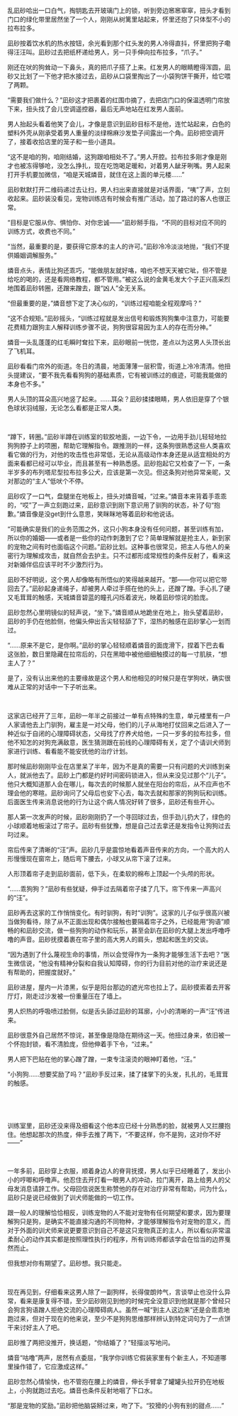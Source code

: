 

乱凪砂哈出一口白气，掏钥匙去开玻璃门上的锁，听到旁边窸窸窣窣，扭头才看到门口的绿化带里居然坐了一个人，刚刚从树篱里站起来，怀里还抱了只体型不小的拉布拉多。

凪砂按着饮水机的热水按钮，余光看到那个红头发的男人冷得直抖，怀里把狗子嘞得汪汪叫。凪砂过去把纸杯递给男人，另一只手伸向拉布拉多，“爪子。”

刚还在吠的狗耸动一下鼻头，真的把爪子搭了上来。红发男人的眼睛瞪得浑圆，凪砂又比划了一下他才把水接过去，凪砂从口袋里掏出了一小袋狗饼干撕开，给它喂了两颗。

“需要我们做什么？”凪砂这才把裹着的红围巾摘了，去把店门口的保温透明门帘放下来，扭头找了会儿空调遥控器，最后无声地站在红发男人面前。

男人抬起头看着他笑了会儿，才像是意识到凪砂目标不是他，连忙站起来，白色的塑料外壳从刚承受着男人重量的淡绿棉麻沙发垫子间露出一个角。凪砂把空调开了，接着收拾店里的笼子和一些小道具。

“这不是咱的狗，咱刚结婚，这狗跟咱相处不了。”男人开腔。拉布拉多刚才像是刚才也被冻得够呛，没怎么挣扎，现在吃饱喝足暖和，对着男人龇牙咧嘴。男人起来打开手机要加微信，“咱是天城燐音，就住在这上面的单元楼……”

凪砂默默打开二维码递过去让扫，男人扫出来直接就是对话界面，“咦”了声，立刻收起来。凪砂装没看见，宠物训练店有时候会有推广活动，加了路过的客人也很正常。

“目标是它服从你、惧怕你、对你忠诚——”凪砂掰手指，“不同的目标对应不同的训练方式，收费也不同。”

“当然，最重要的是，要获得它原本的主人的许可。”凪砂冷冷淡淡地抛，“我们不提供婚姻调解服务。”

燐音点头，表情比狗还乖巧，“能做朋友就好咯，咱也不想天天被它呲，但不管是给吃的喝的，还是看网络教程，都不管用。”被这么说的金黄毛发大个子正兴高采烈地围着凪砂转圈，还蹭来蹭去，跟“凶人”全无关系。

“但最重要的是，”燐音想下定了决心似的，“训练过程咱能全程观摩吗？”

“这不合规矩。”凪砂摇头，“训练过程就是发出信号和锻炼狗狗集中注意力，可能要花费精力跟狗主人解释训练步骤不说，狗狗很容易因为主人的存在而分神。”

燐音一头乱蓬蓬的红毛瞬时耷拉下来，凪砂眼前一恍惚，差点以为这男人头顶长出了飞机耳。

凪砂看看门帘外的街道。冬日的清晨，地面薄薄一层积雪，街道上冷冷清清。他扭头提建议，“要不我先看看狗狗的基础素质，它有被训练过的痕迹，可能我能做的本身也不多。”

男人头顶的耳朵高兴地竖了起来。……耳朵？凪砂揉揉眼睛，男人依旧是穿了个银色球状羽绒服，无论怎么看都是正常人类。

 

“蹲下，转圈。”凪砂半蹲在训练室的软胶地面，一边下令，一边用手劲儿轻轻地拉狗狗脖子上的项圈，帮助它理解指令。跟推测的一样，这条狗很熟悉这些人类喜欢看它做的行为，对他的攻击性也非常低，无论从高级动作本身还是从适宜相处的方面来看都已经可以毕业，而且甚至有一种熟悉感。凪砂抱起它又检查了一下，一条半岁多的布列塔尼型拉布拉多公犬，应该是第一次见。但这条狗对他异常亲昵，又对那边的“主人”低吠个不停。

凪砂叹了一口气，盘腿坐在地板上，扭头对燐音喊，“过来。”燐音本来背着手乖乖的，“哎”了一声立刻跑过来，凪砂意识到刚下意识用了驯狗的状态，补了句“抱歉。”燐音像是没get到什么意思，笑眯眯地等着凪砂和他说话。

“可能确实是我们的业务范围之外，这只小狗本身没有任何问题，甚至训练有加，所以你的婚姻——或者是一些你的动作刺激到了它？简单理解就是抢主人，新到家的宠物之间有时也面临这个问题。”凪砂比划。这种事也很常见，把主人与他人的亲密行为理解成攻击，就自然会去护主。只不过都形成常规性的条件反射了，看来这对新婚伴侣应该平时不少激烈行为。

凪砂不好明说，这个男人却像略有所悟似的笑得越来越开。“那——你可以把它带回去了。”凪砂起身递绳子，却被男人牵过手搭在他的头上，还蹭了蹭。手心扎了硬又毛茸茸的触感，天城燐音碧蓝的瞳孔闪烁着波光，映着凪砂惊诧的脸庞。

凪砂忽然心里明镜似的轻声说，“坐下。”燐音顺从地跪坐在地上，抬头望着凪砂，凪砂的手仍在他脸侧，他偏头伸出舌尖轻轻舔了下，湿热的触感在凪砂掌心一划而过。

“……原来不是它，是你啊。”凪砂的掌心轻轻顺着燐音的面庞滑下，捏着下巴去看这张脸，数日里隐藏在拉帘后的，只在黑暗中被他细细触摸过的每一寸肌肤，“想主人了？”

是了，没有认出来他的主要缘故是这个男人和他相见的时候只是在学狗吠，确实很难从正常的对话中一下子听出来。

 

这家店已经开了三年，凪砂一年半之前接过一单有点特殊的生意，单元楼里有一户人家请他去上门驯狗，雇主是一对父母，他们的儿子从海地打仗回来之后进入了一种近似于自闭的心理障碍状态，父母找了疗养犬给他，一只一岁多的拉布拉多，但他不知怎的对狗充满敌意，医生猜测跟在前线的心理障碍有关，定了个请训犬师到家进行训练、看看能不能安抚他的治疗计划。

那时候凪砂刚刚毕业在店里呆了半年，因为不是真的需要一只有问题的犬训练到亲人，就派他去了。凪砂上门都是约好时间密码锁进入，但从来没见过那个“儿子”。他只大概知道那人会在哪儿，每次去的时候那人就坐在阳台的帘后，从不应声也不理会他的寒暄。凪砂询问了父母后也安下心去，每次去就和那家的狗狗玩和训练。后面医生传来消息说他的行为让这个病人情况好转了很多，凪砂还有些开心。

那人第一次发声的时候，凪砂刚刚扔了一个寻回球过去，但手劲儿扔大了，绿色的小球顺着地板滚过了帘子。凪砂有些犹豫，想是自己过去拿还是发指令让狗狗过去叼过来。

帘后传来了清晰的“汪”声。凪砂几乎是震惊地看着声音传来的方向，一个高大的人形慢慢现在窗帘上，随后弯下腰去，小球又从帘下滚了过来。

人形顶着帘子走到凪砂面前，低下头，在柔软的棉布上顶起一个头颅的形状。

“……乖狗狗？”凪砂有些犹疑，伸手过去隔着帘子揉了几下。帘下传来一声高兴的“汪”。

凪砂再去这家的工作悄悄变化。有时驯狗，有时“训狗”。这家的儿子似乎很高兴被当做狗看待，除了从不正面出现和偶尔接触也要隔着帘子之外，已经能用“狗语”顺畅的和凪砂交流，做一些狗狗的动作和玩乐，甚至会趴在凪砂的大腿上发出呼噜呼噜的声音。凪砂抚摸着裹在帘子里的高大男人的肩头，想起和医生的交谈。

“因为遇到了什么蔑视生命的事情，所以会觉得作为一条狗才能够生活下去吧？”医生微信说，“他没有精神分裂和自我认知障碍，你的行为目前对他的治疗来说还是有帮助的，把握度就好。”

凪砂进屋，屋内一片漆黑，似乎是阳台那边的遮光帘也拉上了。凪砂摸索着去开客厅灯，刚走过沙发被一份重量压在了墙上。

男人炽热的呼吸喷过脸侧，似是舌头舔过凪砂的耳廓，小小的清晰的一声“汪”传进来。

凪砂很意外自己居然不惊诧，甚至像是隐隐在期待这一天。他扭过身来，依旧被一个怀抱封锁，看不清脸庞，但他伸着手下令，“过来。”

男人把下巴贴在他的掌心蹭了蹭，一束专注滚烫的眼神盯着他，“汪。”

“小狗狗……想要奖励了吗？”凪砂手反过来，揉了揉掌下的头发，扎扎的，毛茸茸的触感。

 

 

训练室里，凪砂还没来得及细看这个他本应已经十分熟悉的脸，就被男人又拦腰抱住。他想起那次的热度，伸手去推了两下，“不要这样，你不是狗，这对你不好——”

 

一年多前，凪砂穿上衣服，顺着身边人的脊背抚摸，男人似乎已经睡着了，发出小小的哼唧和呼噜声。他忍住去开灯看一眼男人的冲动，拉门离开，路上给男人的父母发消息请辞工作。父母回信说医生称赞他的存在对治疗非常有帮助，问为什么，凪砂只是说已经做到了训犬师能做的一切工作。

跟一般人的理解恰恰相反，训练宠物的人不能对宠物有任何期望和要求，因为要理解狗只是狗，是确实不能直接沟通的不同物种，才能够理解指令对宠物的意义，而对于外面的训犬师来说更要意识到自己不是这只宠物真正的主人，所以看似非常温柔耐心的动作其实都是按照理性执行的程序，所有训练师都该学会在恰当的边界戛然而止。

但我想对你有期望了。凪砂想。我只能走。

 

现在再见到，仔细看来这男人除了一副狗样，长得俊朗帅气，言谈举止也没什么异常，看来是康复得不错，至少凪砂刚见到他的时候完全没意识到他就是那个曾经只会狗言狗语蹭人拒绝交流的心理障碍病人。虽然一喊“到主人这边来”还是会乖乖地跑过来，但对于现在的他来说，至少不是狗狗思维那样辨认到特定词句为了一点饼干来讨好主人了吧。

凪砂推了两把没推开，换话题，“你结婚了？”轻描淡写地问。

燐音“咕噜”两声，居然有点委屈，“我学你训练它假装家里有个新主人，不知道哪里操作错了，它应激成这样。”

凪砂忽然心情愉快，也不管抱在腰上的燐音，伸长手臂拿了罐罐头拉开扔在地板上，小狗就跑过去吃。燐音也条件反射地咽了下口水。

“那是宠物的奖励。”凪砂把他脑袋掰过来，吻了下。“狡猾的小狗有别的甜点……”

